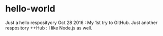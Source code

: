 # hello-world
Just a hello resposityory
Oct 28 2016 : My 1st try to GitHub.
Just another respository
++Hub : I like Node.js as well.
